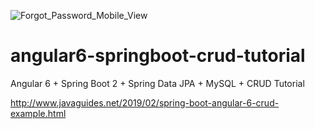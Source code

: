 ![Forgot_Password_Mobile_View](https://user-images.githubusercontent.com/35622088/128824972-08f6bba0-87a0-4757-9897-f7d068ae84bc.png)
# angular6-springboot-crud-tutorial
Angular 6 + Spring Boot 2 + Spring Data JPA + MySQL + CRUD Tutorial

http://www.javaguides.net/2019/02/spring-boot-angular-6-crud-example.html
